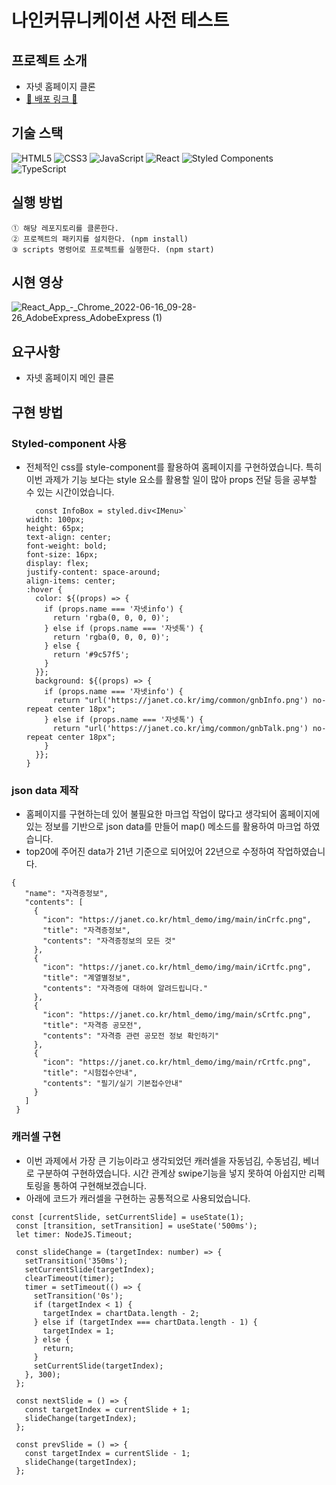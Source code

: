 # 나인커뮤니케이션 사전 테스트

## 프로젝트 소개

- 자넷 홈페이지 클론
- [🚀 배포 링크 🚀](https://nine-janet-clone-o7qvv9d51-youngjejo.vercel.app/)

## 기술 스택

![HTML5](https://img.shields.io/badge/html5-%23E34F26.svg?style=for-the-badge&logo=html5&logoColor=white)
![CSS3](https://img.shields.io/badge/css3-%231572B6.svg?style=for-the-badge&logo=css3&logoColor=white)
![JavaScript](https://img.shields.io/badge/javascript-%23323330.svg?style=for-the-badge&logo=javascript&logoColor=%23F7DF1E)
![React](https://img.shields.io/badge/react-%2320232a.svg?style=for-the-badge&logo=react&logoColor=%2361DAFB)
![Styled Components](https://img.shields.io/badge/styled--components-DB7093?style=for-the-badge&logo=styled-components&logoColor=white)
![TypeScript](https://img.shields.io/badge/Typescript-3178C6?style=for-the-badge&logo=TypeScript&logoColor=white)


## 실행 방법

```
① 해당 레포지토리를 클론한다.
② 프로젝트의 패키지를 설치한다. (npm install)
③ scripts 명령어로 프로젝트를 실행한다. (npm start)
```
## 시현 영상
 ![React_App_-_Chrome_2022-06-16_09-28-26_AdobeExpress_AdobeExpress (1)](https://user-images.githubusercontent.com/97160021/173967419-4bc6bc90-8fe5-4a3a-865a-699d98a8bce1.gif)

## 요구사항
- 자넷 홈페이지 메인 클론

## 구현 방법


### Styled-component 사용

- 전체적인 css를 style-component를 활용하여 홈페이지를 구현하였습니다. 특히 이번 과제가 기능 보다는 style 요소를 활용할 일이 많아 props 전달 등을 공부할 수 있는 시간이었습니다.
    
  ```
    const InfoBox = styled.div<IMenu>`
  width: 100px;
  height: 65px;
  text-align: center;
  font-weight: bold;
  font-size: 16px;
  display: flex;
  justify-content: space-around;
  align-items: center;
  :hover {
    color: ${(props) => {
      if (props.name === '자넷info') {
        return 'rgba(0, 0, 0, 0)';
      } else if (props.name === '자넷톡') {
        return 'rgba(0, 0, 0, 0)';
      } else {
        return '#9c57f5';
      }
    }};
    background: ${(props) => {
      if (props.name === '자넷info') {
        return "url('https://janet.co.kr/img/common/gnbInfo.png') no-repeat center 18px";
      } else if (props.name === '자넷톡') {
        return "url('https://janet.co.kr/img/common/gnbTalk.png') no-repeat center 18px";
      }
    }};
  }

    ```
### json data 제작
 - 홈페이지를 구현하는데 있어 불필요한 마크업 작업이 많다고 생각되어 홈페이지에 있는 정보를 기반으로 json data를 만들어 map() 메소드를 활용하여 마크업 하였습니다.
 - top20에 주어진 data가 21년 기준으로 되어있어 22년으로 수정하여 작업하였습니다.
 
 ```
{
    "name": "자격증정보",
    "contents": [
      {
        "icon": "https://janet.co.kr/html_demo/img/main/inCrfc.png",
        "title": "자격증정보",
        "contents": "자격증정보의 모든 것"
      },
      {
        "icon": "https://janet.co.kr/html_demo/img/main/iCrtfc.png",
        "title": "계열별정보",
        "contents": "자격증에 대하여 알려드립니다."
      },
      {
        "icon": "https://janet.co.kr/html_demo/img/main/sCrtfc.png",
        "title": "자격증 공모전",
        "contents": "자격증 관련 공모전 정보 확인하기"
      },
      {
        "icon": "https://janet.co.kr/html_demo/img/main/rCrtfc.png",
        "title": "시험접수안내",
        "contents": "필기/실기 기본접수안내"
      }
    ]
  }

 ```
    
    
### 캐러셀 구현
 - 이번 과제에서 가장 큰 기능이라고 생각되었던 캐러셀을 자동넘김, 수동넘김, 베너 로 구분하여 구현하였습니다.
   시간 관계상 swipe기능을 넣지 못하여 아쉽지만 리펙토링을 통하여 구현해보겠습니다.
 - 아래에 코드가 캐러셀을 구현하는 공통적으로 사용되었습니다.
 
 
 ```
const [currentSlide, setCurrentSlide] = useState(1);
  const [transition, setTransition] = useState('500ms');
  let timer: NodeJS.Timeout;

  const slideChange = (targetIndex: number) => {
    setTransition('350ms');
    setCurrentSlide(targetIndex);
    clearTimeout(timer);
    timer = setTimeout(() => {
      setTransition('0s');
      if (targetIndex < 1) {
        targetIndex = chartData.length - 2;
      } else if (targetIndex === chartData.length - 1) {
        targetIndex = 1;
      } else {
        return;
      }
      setCurrentSlide(targetIndex);
    }, 300);
  };

  const nextSlide = () => {
    const targetIndex = currentSlide + 1;
    slideChange(targetIndex);
  };

  const prevSlide = () => {
    const targetIndex = currentSlide - 1;
    slideChange(targetIndex);
  };

 ```

